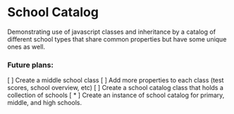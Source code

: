 # School Catalog

Demonstrating use of javascript classes and inheritance by a catalog of different
school types that share common properties but have some unique ones as well.

### Future plans:
[ ] Create a middle school class
[ ] Add more properties to each class (test scores, school overview, etc)
[ ] Create a school catalog class that holds a collection of schools
[ * ] Create an instance of school catalog for primary, middle, and high schools.